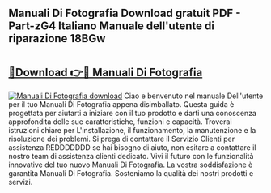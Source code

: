 ## Manuali Di Fotografia Download gratuit PDF - Part-zG4 Italiano Manuale dell'utente di riparazione 18BGw

# <h2><a href="http://dffcqg.blite.top/?on=Manuali+Di+Fotografia">🔗Download 👉🔴 Manuali Di Fotografia</a></h2>

[![Manuali Di Fotografia download](https://i.imgur.com/lujVjoI.png)](http://dffcqg.blite.top/?on=Manuali+Di+Fotografia)
Ciao e benvenuto nel manuale Dell'utente per il tuo Manuali Di Fotografia appena disimballato. Questa guida è progettata per aiutarti a iniziare con il tuo prodotto e darti una conoscenza approfondita delle sue caratteristiche, funzioni e capacità. Troverai istruzioni chiare per L'installazione, il funzionamento, la manutenzione e la risoluzione dei problemi. Si prega di contattare il Servizio Clienti per assistenza REDDDDDDD se hai bisogno di aiuto, non esitare a contattare il nostro team di assistenza clienti dedicato. Vivi il futuro con le funzionalità innovative del tuo nuovo Manuali Di Fotografia. La vostra soddisfazione è garantita Manuali Di Fotografia. Sosteniamo la qualità dei nostri prodotti e servizi.
